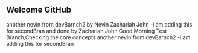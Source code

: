## Welcome GitHub
another nevin from devBarnch2 by Nevin Zachariah John
-i am adding this for secondBran and done by Zachariah John
Good Morning Test Branch,Checking the core concepts
another nevin from devBarnch2
-i am adding this for secondBran
